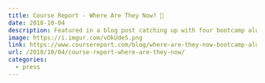 ```yaml
---
title: Course Report - Where Are They Now? 🤔
date: 2018-10-04
description: Featured in a blog post catching up with four bootcamp alumni to see how our careers have grown.
image: https://i.imgur.com/vOkUdeS.png
link: https://www.coursereport.com/blog/where-are-they-now-bootcamp-alumni
url: /2018/10/04/course-report-where-are-they-now/
categories:
  - press
---
```

